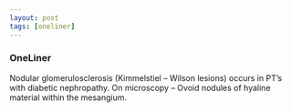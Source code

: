 ```yaml
---
layout: post
tags: [oneliner]
---
```



### OneLiner

Nodular glomerulosclerosis (Kimmelstiel – Wilson lesions) occurs in PT’s with diabetic nephropathy. On microscopy – Ovoid nodules of hyaline material within the mesangium.
